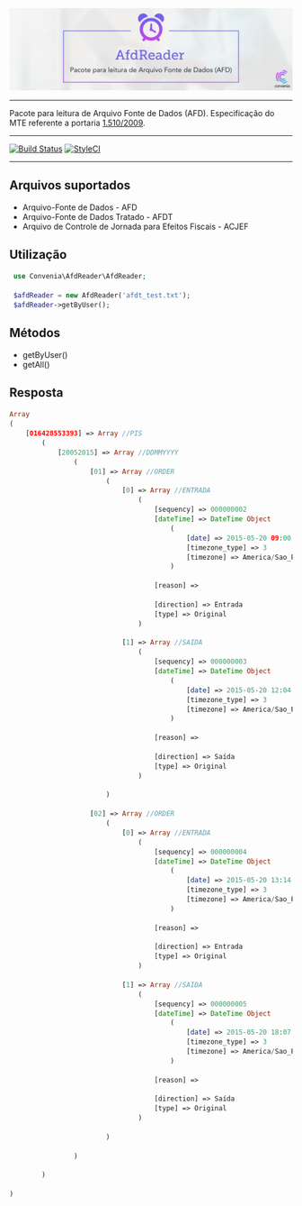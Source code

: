 ![logo](afdreader.png)

---

Pacote para leitura de Arquivo Fonte de Dados (AFD).
Especificação do MTE referente a portaria [1.510/2009](http://www.trtsp.jus.br/geral/tribunal2/ORGAOS/MTE/Portaria/P1510_09.html).

---
[![Build Status](https://travis-ci.org/convenia/afd-reader.svg?branch=master)](https://travis-ci.org/convenia/afd-reader)
[![StyleCI](https://styleci.io/repos/62637664/shield?branch=master)](https://styleci.io/repos/62637664)

---

## Arquivos suportados

- Arquivo-Fonte de Dados - AFD
- Arquivo-Fonte de Dados Tratado - AFDT
- Arquivo de Controle de Jornada para Efeitos Fiscais - ACJEF

## Utilização

```php
 use Convenia\AfdReader\AfdReader;

 $afdReader = new AfdReader('afdt_test.txt');
 $afdReader->getByUser();
```

## Métodos

- getByUser()
- getAll()

## Resposta

```php
Array
(
    [016428553393] => Array //PIS
        (
            [20052015] => Array //DDMMYYYY
                (
                    [01] => Array //ORDER
                        (
                            [0] => Array //ENTRADA
                                (
                                    [sequency] => 000000002
                                    [dateTime] => DateTime Object
                                        (
                                            [date] => 2015-05-20 09:00:00.000000
                                            [timezone_type] => 3
                                            [timezone] => America/Sao_Paulo
                                        )

                                    [reason] => 

                                    [direction] => Entrada
                                    [type] => Original
                                )

                            [1] => Array //SAIDA
                                (
                                    [sequency] => 000000003
                                    [dateTime] => DateTime Object
                                        (
                                            [date] => 2015-05-20 12:04:00.000000
                                            [timezone_type] => 3
                                            [timezone] => America/Sao_Paulo
                                        )

                                    [reason] => 

                                    [direction] => Saída
                                    [type] => Original
                                )

                        )

                    [02] => Array //ORDER
                        (
                            [0] => Array //ENTRADA
                                (
                                    [sequency] => 000000004
                                    [dateTime] => DateTime Object
                                        (
                                            [date] => 2015-05-20 13:14:00.000000
                                            [timezone_type] => 3
                                            [timezone] => America/Sao_Paulo
                                        )

                                    [reason] => 

                                    [direction] => Entrada
                                    [type] => Original
                                )

                            [1] => Array //SAIDA
                                (
                                    [sequency] => 000000005
                                    [dateTime] => DateTime Object
                                        (
                                            [date] => 2015-05-20 18:07:00.000000
                                            [timezone_type] => 3
                                            [timezone] => America/Sao_Paulo
                                        )

                                    [reason] => 

                                    [direction] => Saída
                                    [type] => Original
                                )

                        )

                )

        )

)
```